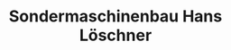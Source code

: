 ---
title: "Sondermaschinenbau Hans Löschner"
url: /neuhausen-erzgeb/sondermaschinenbau-hans-loeschner/
shop: Allgemein
---